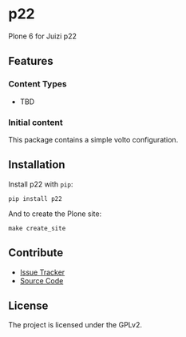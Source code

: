 # p22

Plone 6 for Juizi p22

## Features

### Content Types

- TBD

### Initial content

This package contains a simple volto configuration.

Installation
------------

Install p22 with `pip`:

```shell
pip install p22
```
And to create the Plone site:

```shell
make create_site
```

## Contribute

- [Issue Tracker](https://github.com/jbeyers/p22/issues)
- [Source Code](https://github.com/jbeyers/p22/)

## License

The project is licensed under the GPLv2.
